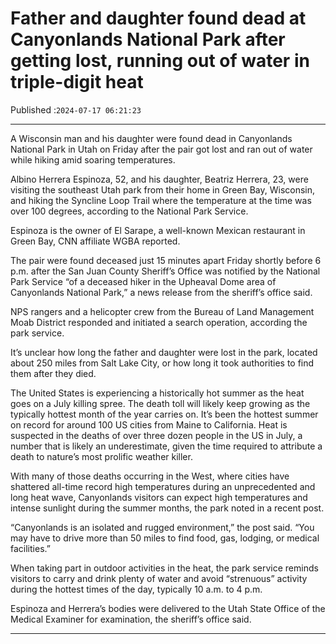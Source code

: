 # Father and daughter found dead at Canyonlands National Park after getting lost, running out of water in triple-digit heat

Published :`2024-07-17 06:21:23`

---

A Wisconsin man and his daughter were found dead in Canyonlands National Park in Utah on Friday after the pair got lost and ran out of water while hiking amid soaring temperatures.

Albino Herrera Espinoza, 52, and his daughter, Beatriz Herrera, 23, were visiting the southeast Utah park from their home in Green Bay, Wisconsin, and hiking the Syncline Loop Trail where the temperature at the time was over 100 degrees, according to the National Park Service.

Espinoza is the owner of El Sarape, a well-known Mexican restaurant in Green Bay, CNN affiliate WGBA reported.

The pair were found deceased just 15 minutes apart Friday shortly before 6 p.m. after the San Juan County Sheriff’s Office was notified by the National Park Service “of a deceased hiker in the Upheaval Dome area of Canyonlands National Park,” a news release from the sheriff’s office said.

NPS rangers and a helicopter crew from the Bureau of Land Management Moab District responded and initiated a search operation, according the park service.

It’s unclear how long the father and daughter were lost in the park, located about 250 miles from Salt Lake City, or how long it took authorities to find them after they died.

The United States is experiencing a historically hot summer as the heat goes on a July killing spree. The death toll will likely keep growing as the typically hottest month of the year carries on. It’s been the hottest summer on record for around 100 US cities from Maine to California. Heat is suspected in the deaths of over three dozen people in the US in July, a number that is likely an underestimate, given the time required to attribute a death to nature’s most prolific weather killer.

With many of those deaths occurring in the West, where cities have shattered all-time record high temperatures during an unprecedented and long heat wave, Canyonlands visitors can expect high temperatures and intense sunlight during the summer months, the park noted in a recent post.

“Canyonlands is an isolated and rugged environment,” the post said. “You may have to drive more than 50 miles to find food, gas, lodging, or medical facilities.”

When taking part in outdoor activities in the heat, the park service reminds visitors to carry and drink plenty of water and avoid “strenuous” activity during the hottest times of the day, typically 10 a.m. to 4 p.m.

Espinoza and Herrera’s bodies were delivered to the Utah State Office of the Medical Examiner for examination, the sheriff’s office said.

---

